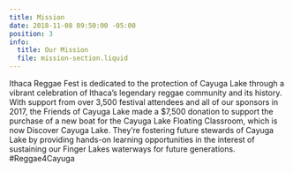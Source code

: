 ```yaml
---
title: Mission
date: 2018-11-08 09:50:00 -05:00
position: 3
info:
  title: Our Mission
  file: mission-section.liquid
---
```


Ithaca Reggae Fest is dedicated to the protection of Cayuga Lake through a vibrant celebration of Ithaca’s legendary reggae community and its history. With support from over 3,500 festival attendees and all of our sponsors in 2017, the Friends of Cayuga Lake made a $7,500 donation to support the purchase of a new boat for the Cayuga Lake Floating Classroom, which is now Discover Cayuga Lake. They’re fostering future stewards of Cayuga Lake by providing hands-on learning opportunities in the interest of sustaining our Finger Lakes waterways for future generations. #Reggae4Cayuga 